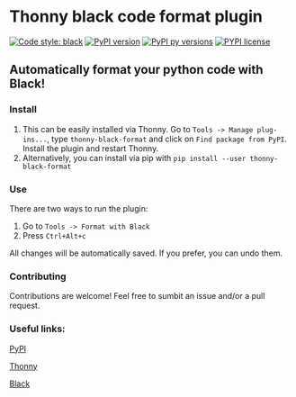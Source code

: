# Thonny black code format plugin
[![Code style: black](https://img.shields.io/badge/code%20style-black-000000.svg)](https://github.com/psf/black)
[![PyPI version](https://img.shields.io/pypi/v/thonny-black-format.svg)](https://pypi.org/project/thonny-black-format/)
[![PyPI py versions](https://img.shields.io/pypi/pyversions/thonny-black-format.svg)](https://pypi.org/project/thonny-black-format/)
[![PYPI license](https://img.shields.io/pypi/l/thonny-black-format.svg)](https://pypi.org/project/thonny-black-format/)
## Automatically format your python code with Black!

### Install

1. This can be easily installed via Thonny. Go to `Tools -> Manage plug-ins...`, type `thonny-black-format` and click on `Find package from PyPI`. Install the plugin and restart Thonny.
1. Alternatively, you can install via pip with `pip install --user thonny-black-format`

### Use
There are two ways to run the plugin:
1. Go to `Tools -> Format with Black`
1. Press `Ctrl+Alt+c`

All changes will be automatically saved. If you prefer, you can undo them.

### Contributing
Contributions are welcome! Feel free to sumbit an issue and/or a pull request.

### Useful links:

[PyPI](https://pypi.org/project/thonny-black-format/)

[Thonny](https://thonny.org/)

[Black](https://black.readthedocs.io/en/stable/)
